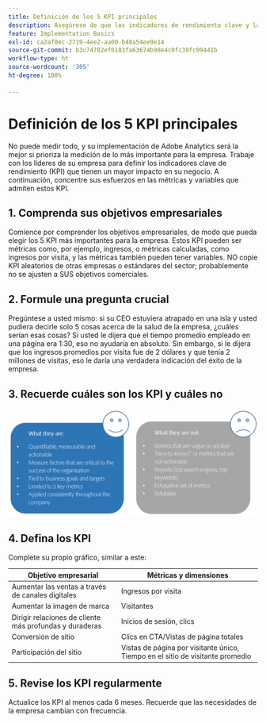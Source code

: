```yaml
---
title: Definición de los 5 KPI principales
description: Asegúrese de que los indicadores de rendimiento clave y las métricas y dimensiones asociadas se alinean con precisión con las necesidades de su empresa.
feature: Implementation Basics
exl-id: ca2af0ec-2719-4ee2-aa00-b48a54ee9e14
source-git-commit: b3c74782ef6183fa63674b98e4c0fc39fc09441b
workflow-type: ht
source-wordcount: '305'
ht-degree: 100%

---
```


# Definición de los 5 KPI principales

No puede medir todo, y su implementación de Adobe Analytics será la mejor si prioriza la medición de lo más importante para la empresa. Trabaje con los líderes de su empresa para definir los indicadores clave de rendimiento (KPI) que tienen un mayor impacto en su negocio. A continuación, concentre sus esfuerzos en las métricas y variables que admiten estos KPI.

## 1. Comprenda sus objetivos empresariales

Comience por comprender los objetivos empresariales, de modo que pueda elegir los 5 KPI más importantes para la empresa. Estos KPI pueden ser métricas como, por ejemplo, ingresos, o métricas calculadas, como ingresos por visita, y las métricas también pueden tener variables. NO copie KPI aleatorios de otras empresas o estándares del sector; probablemente no se ajusten a SUS objetivos comerciales.

## 2. Formule una pregunta crucial

Pregúntese a usted mismo: si su CEO estuviera atrapado en una isla y usted pudiera decirle solo 5 cosas acerca de la salud de la empresa, ¿cuáles serían esas cosas? Si usted le dijera que el tiempo promedio empleado en una página era 1:30, eso no ayudaría en absoluto. Sin embargo, si le dijera que los ingresos promedios por visita fue de 2 dólares y que tenía 2 millones de visitas, eso le daría una verdadera indicación del éxito de la empresa.

## 3. Recuerde cuáles son los KPI y cuáles no

![](assets/kpis.png)

## 4. Defina los KPI

Complete su propio gráfico, similar a este:

| Objetivo empresarial | Métricas y dimensiones |
| --- | --- |
| Aumentar las ventas a través de canales digitales | Ingresos por visita |
| Aumentar la imagen de marca | Visitantes |
| Dirigir relaciones de cliente más profundas y duraderas | Inicios de sesión, clics |
| Conversión de sitio | Clics en CTA/Vistas de página totales |
| Participación del sitio | Vistas de página por visitante único, Tiempo en el sitio de visitante promedio |

## 5. Revise los KPI regularmente

Actualice los KPI al menos cada 6 meses. Recuerde que las necesidades de la empresa cambian con frecuencia.

